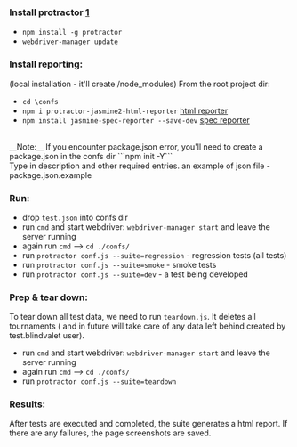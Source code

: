 ### Install protractor [1](http://www.protractortest.org/#/)
* ```npm install -g protractor```
* ```webdriver-manager update```

### Install reporting:
(local installation - it'll create /node_modules)
From the root project dir:
* ```cd \confs```
* ```npm i protractor-jasmine2-html-reporter``` [html reporter](https://www.npmjs.com/package/protractor-jasmine2-html-reporter)
* ```npm install jasmine-spec-reporter --save-dev``` [spec reporter](https://www.npmjs.com/package/jasmine-spec-reporter)
<br>
__Note:__ If you encounter package.json error, you'll need to create a package.json in the confs dir
```npm init -Y```
<br>
Type in description and other required entries. an example of json file - package.json.example



### Run:
* drop ```test.json``` into confs dir
* run ```cmd``` and start webdriver: ```webdriver-manager start``` and leave the server running
* again run ```cmd``` --> ```cd ./confs/```
* run ```protractor conf.js --suite=regression```  - regression tests (all tests)
* run ```protractor conf.js --suite=smoke```       - smoke tests
* run ```protractor conf.js --suite=dev```         - a test being developed

### Prep & tear down:
To tear down all test data, we  need to run ```teardown.js```. It deletes all tournaments ( and in future will take care of
any data left behind created by test.blindvalet user).

* run ```cmd``` and start webdriver: ```webdriver-manager start``` and leave the server running
* again run ```cmd``` --> ```cd ./confs/```
* run ```protractor conf.js --suite=teardown```

### Results:
After tests are executed and completed, the suite generates a html report.
If there are any failures, the page screenshots are saved.



